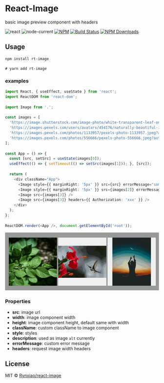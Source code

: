 # React-Image

basic image preview component with headers

![react](https://img.shields.io/badge/react-v16.13.1-%234FC829)
![node-current](https://img.shields.io/badge/node-v12.13.0-%234FC829)
[![NPM](https://img.shields.io/npm/l/react-image?color=%234FC829&logoColor=%235E5E5E)](https://github.com/Rynxiao/react-image/blob/master/LICENSE)
[![Build Status](https://travis-ci.org/Rynxiao/react-image.svg?branch=master)](https://travis-ci.org/Rynxiao/react-image)
[![NPM Downloads](https://img.shields.io/npm/dw/rt-image)](https://www.npmjs.com/package/rt-image)

## Usage

```shell script
npm install rt-image

# yarn add rt-image
```

### examples

```typescript jsx
import React, { useEffect, useState } from 'react';
import ReactDOM from 'react-dom';

import Image from '.';

const images = [
  'https://image.shutterstock.com/image-photo/white-transparent-leaf-on-mirror-260nw-1029171697.jpg',
  'https://images.pexels.com/users/avatars/454176/naturally-beautiful-inspiration-893.jpeg?w=256&h=256&fit=crop&crop=faces&auto=compress',
  'https://images.pexels.com/photos/1133957/pexels-photo-1133957.jpeg?auto=compress&cs=tinysrgb&dpr=1&w=500',
  'https://images.pexels.com/photos/556666/pexels-photo-556666.jpeg?auto=compress&cs=tinysrgb&dpr=1&w=500',
];

const App = () => {
  const [src, setSrc] = useState(images[0]);
  useEffect(() => { setTimeout(() => setSrc(images[1])); }, [src]);

  return (
    <div className="App">
      <Image style={{ marginRight: '5px' }} src={src} errorMessage="some thing bad happen" />
      <Image style={{ marginRight: '5px' }} src={images[2]} errorMessage="load image error" />
      <Image src={images[3]} />
      <Image src={images[3]} headers={{ Authorization: 'xxx' }} />
    </div>
  );
};

ReactDOM.render(<App />, document.getElementById('root'));
```

![example](./example/example.gif)

### Properties

- **src**: image url
- **width**: image component width
- **height**: image component height, default same with width
- **className**: custom className to image component
- **style**: styles
- **description**: used as image `alt` currently
- **errorMessage**: custom error message
- **headers**: request image width headers

## License

MIT © [Rynxiao/react-image](https://github.com/Rynxiao/react-image)


